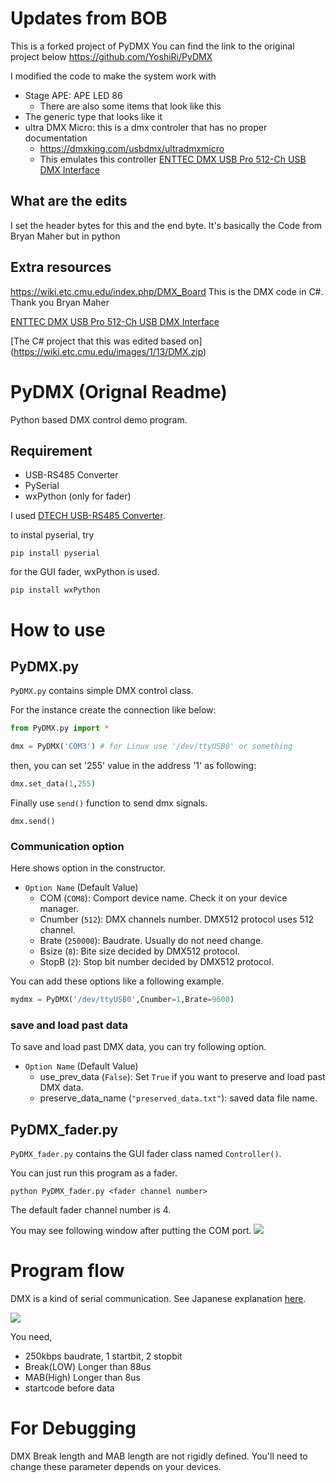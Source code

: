 

# Updates from BOB
This is a forked project of PyDMX
You can find the link to the original project below
https://github.com/YoshiRi/PyDMX

I modified the code to make the system work with
* Stage APE: APE LED 86
  - There are also some items that look like this
* The generic type that looks like it
* ultra DMX Micro: this is a dmx controler that has no proper documentation
  - https://dmxking.com/usbdmx/ultradmxmicro
  - This emulates this controller [ENTTEC DMX USB Pro 512-Ch USB DMX Interface](https://www.sweetwater.com/store/detail/DMXUSBPro--enttec-dmx-usb-pro-512-ch-usb-dmx-interface?mrkgadid=3301332569&mrkgcl=28&mrkgen=gpla&mrkgbflag=0&mrkgcat=livesound&lighting&acctid=21700000001645388&dskeywordid=92700046938524260&lid=92700046938524260&ds_s_kwgid=58700005283381190&ds_s_inventory_feed_id=97700000007215323&dsproductgroupid=468822162389&product_id=DMXUSBPro&prodctry=US&prodlang=en&channel=online&storeid=&device=c&network=g&matchtype=&adpos=largenumber&locationid=9005925&creative=280136035561&targetid=pla-468822162389&campaignid=1465475237&awsearchcpc=1&gclsrc=ds&gclsrc=ds)
## What are the edits
I set the header bytes for this and the end byte. It's basically the Code from Bryan Maher but in python


## Extra resources
https://wiki.etc.cmu.edu/index.php/DMX_Board
This is the DMX code in C#. Thank you Bryan Maher


[ENTTEC DMX USB Pro 512-Ch USB DMX Interface](https://www.sweetwater.com/store/detail/DMXUSBPro--enttec-dmx-usb-pro-512-ch-usb-dmx-interface?mrkgadid=3301332569&mrkgcl=28&mrkgen=gpla&mrkgbflag=0&mrkgcat=livesound&lighting&acctid=21700000001645388&dskeywordid=92700046938524260&lid=92700046938524260&ds_s_kwgid=58700005283381190&ds_s_inventory_feed_id=97700000007215323&dsproductgroupid=468822162389&product_id=DMXUSBPro&prodctry=US&prodlang=en&channel=online&storeid=&device=c&network=g&matchtype=&adpos=largenumber&locationid=9005925&creative=280136035561&targetid=pla-468822162389&campaignid=1465475237&awsearchcpc=1&gclsrc=ds&gclsrc=ds)


[The C# project that this was edited based on] (https://wiki.etc.cmu.edu/images/1/13/DMX.zip)



# PyDMX (Orignal Readme)
Python based DMX control demo program.

## Requirement
- USB-RS485 Converter
- PySerial
- wxPython (only for fader)

I used [DTECH USB-RS485 Converter](https://www.amazon.co.jp/DTECH-USB%E3%82%B7%E3%83%AA%E3%82%A2%E3%83%AB%E3%83%9D%E3%83%BC%E3%83%88%E3%82%B3%E3%83%B3%E3%83%90%E3%83%BC%E3%82%BF%E3%83%BC-RS422%E3%81%AB%E6%8E%A5%E7%B6%9A-FTDI%E3%83%81%E3%83%83%E3%83%97%E4%BB%98%E3%81%8D%E3%82%A2%E3%83%80%E3%83%97%E3%82%BF%E3%83%BC%E3%82%B1%E3%83%BC%E3%83%96%E3%83%ABWindows-Xp%E3%81%8A%E3%82%88%E3%81%B3Mac%E3%81%AB%E5%AF%BE%E5%BF%9C/dp/B076WVFXN8/ref=sr_1_1?ie=UTF8&qid=1533279683&sr=8-1&keywords=Dtech+USB+RS485).

to instal pyserial, try

```
pip install pyserial
```

for the GUI fader, wxPython is used.

```
pip install wxPython
```

# How to use

## PyDMX.py

`PyDMX.py` contains simple DMX control class.

For the instance create the connection like below:

```python
from PyDMX.py import *

dmx = PyDMX('COM3') # for Linux use '/dev/ttyUSB0' or something
```

then, you can set '255' value in the address '1' as following:

```python
dmx.set_data(1,255)
```

Finally use `send()` function to send dmx signals.

```
dmx.send()
```

### Communication option

Here shows option in the constructor.


- `Option Name` (Default Value)
  - COM (`COM8`): Comport device name.  Check it on your device manager.
  - Cnumber (`512`): DMX channels number. DMX512 protocol uses 512 channel.
  - Brate (`250000`): Baudrate. Usually do not need change.
  - Bsize (`8`): Bite size decided by DMX512 protocol.
  - StopB (`2`): Stop bit number decided by DMX512 protocol.


You can add these options like a following example.

```python
mydmx = PyDMX('/dev/ttyUSB0',Cnumber=1,Brate=9600)
```

### save and load past data

To save and load past DMX data, you can try following option.

- `Option Name` (Default Value)
  - use_prev_data (`False`): Set `True` if you want to preserve and load past DMX data.
  - preserve_data_name (`"preserved_data.txt"`): saved data file name.

## PyDMX_fader.py

`PyDMX_fader.py` contains the GUI fader class named `Controller()`.

You can just run this program as a fader.

```
python PyDMX_fader.py <fader channel number>
```

The default fader channel number is 4.

You may see following window after putting the COM port.
![](https://i.imgur.com/Z1E0KOP.png)


# Program flow

DMX is a kind of serial communication.
See Japanese explanation [here](https://qiita.com/ossyaritoori/items/53c3dd438d4232515c18).

![](https://camo.qiitausercontent.com/bd9629642e937d38c088b68cd2711a7cc5a8a4fd/687474703a2f2f7777772e74616d61746563682e636f2e6a702f74616d6164612f646d78312e676966)

You need,

- 250kbps baudrate, 1 startbit, 2 stopbit
- Break(LOW) Longer than 88us
- MAB(High) Longer than 8us
- startcode before data


# For Debugging

DMX Break length and MAB length are not rigidly defined.
You'll need to change these parameter depends on your devices.

